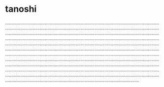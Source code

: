 # tanoshi

................................................................................................................................................................................................................................................................................................................................................................................................................................................................................................................................................................................................................................................................................................................................................................................................................................................................................................................................................................................................................................................................................................................................................................................................................................................................................................................................................................................................................................................................................................................................